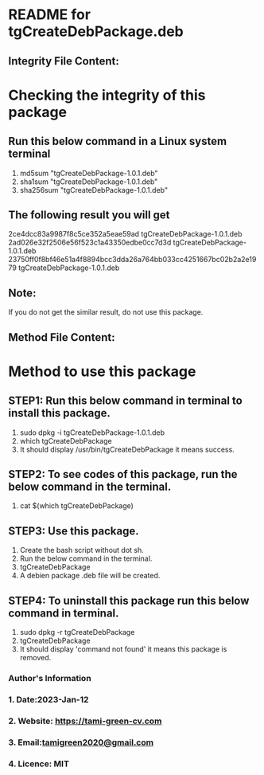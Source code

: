 # README for tgCreateDebPackage.deb
## Integrity File Content:
# Checking the integrity of this package
##  Run this below command in a Linux system terminal
1. md5sum "tgCreateDebPackage-1.0.1.deb"
2. sha1sum "tgCreateDebPackage-1.0.1.deb"
3. sha256sum "tgCreateDebPackage-1.0.1.deb"

## The following result you will get
2ce4dcc83a9987f8c5ce352a5eae59ad  tgCreateDebPackage-1.0.1.deb
2ad026e32f2506e56f523c1a43350edbe0cc7d3d  tgCreateDebPackage-1.0.1.deb
23750ff0f8bf46e51a4f8894bcc3dda26a764bb033cc4251667bc02b2a2e1979  tgCreateDebPackage-1.0.1.deb

## Note:
If you do not get the similar result, do not use this package.

## Method File Content:
# Method to use this package
## STEP1: Run this below command in terminal to install this package.
1. sudo dpkg -i tgCreateDebPackage-1.0.1.deb
2. which tgCreateDebPackage
3. It should display /usr/bin/tgCreateDebPackage it means success.

## STEP2: To see codes of this package, run the below command in the terminal.
1. cat $(which tgCreateDebPackage)

## STEP3: Use this package.
1. Create the bash script without dot sh. 
2. Run the below command in the terminal.
3. tgCreateDebPackage
4. A debien package .deb file will be created.


## STEP4: To uninstall this package run this below command in terminal.
1. sudo dpkg -r tgCreateDebPackage
2. tgCreateDebPackage
3. It should display 'command not found' it means this package is removed.

### Author's Information
### 1. Date:2023-Jan-12
### 2. Website: https://tami-green-cv.com
### 3. Email:tamigreen2020@gmail.com
### 4. Licence: MIT

